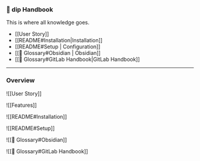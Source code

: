 ### 📕 dip Handbook

This is where all knowledge goes.

- [[User Story]]
- [[README#Installation|Installation]]
- [[README#Setup | Configuration]]
- [[🛒 Glossary#Obsidian | Obsidian]]
- [[🛒 Glossary#GitLab Handbook|GitLab Handbook]]

--- 

### Overview

![[User Story]]

![[Features]]

![[README#Installation]]

![[README#Setup]]

![[🛒 Glossary#Obsidian]]

![[🛒 Glossary#GitLab Handbook]]